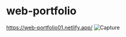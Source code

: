 # web-portfolio
https://web-portfolio01.netlify.app/
![Capture](https://user-images.githubusercontent.com/72511459/228820206-72b1399f-1d82-4239-974b-ef234d5d22f0.PNG)
